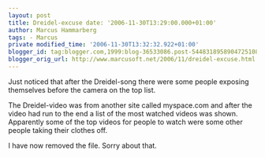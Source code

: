 ```yaml
---
layout: post
title: Dreidel-excuse date: '2006-11-30T13:29:00.000+01:00'
author: Marcus Hammarberg
tags: - Marcus
private modified_time: '2006-11-30T13:32:32.922+01:00'
blogger_id: tag:blogger.com,1999:blog-36533086.post-5448318958904725108
blogger_orig_url: http://www.marcusoft.net/2006/11/dreidel-excuse.html
---
```


Just noticed that after the Dreidel-song there were some people
exposing themselves before the camera on the top list.

The Dreidel-video was from another site called myspace.com and after the
video had run to the end a list of the most watched videos was shown.
Apparently some of the top videos for people to watch were some other
people taking their clothes off.

I have now removed the file. Sorry about that.
